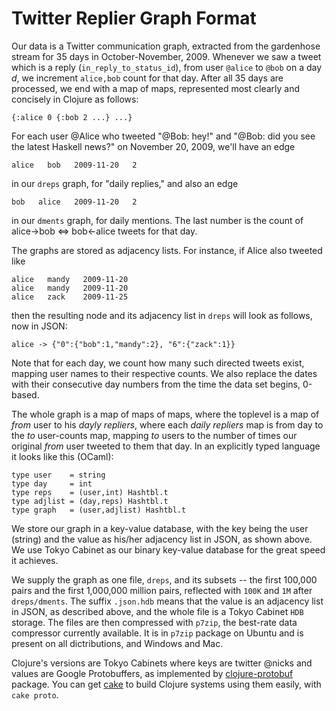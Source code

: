 Twitter Replier Graph Format
============================

Our data is a Twitter communication graph, extracted from the gardenhose stream for 35 days in October-November, 2009.  Whenever we saw a tweet which is a reply (`in_reply_to_status_id`), from user `@alice` to `@bob` on a day _d_, we increment `alice,bob` count for that day.  After all 35 days are processed, we end with a map of maps, represented most clearly and concisely in Clojure as follows:

	{:alice 0 {:bob 2 ...} ...}

For each user @Alice who tweeted "@Bob: hey!" and "@Bob: did you see the latest Haskell news?" on November 20, 2009, we'll have an edge

	alice   bob   2009-11-20   2
	
in our `dreps` graph, for "daily replies," and also an edge

	bob   alice   2009-11-20   2   
	
in our `dments` graph, for daily mentions.  The last number is the count of alice->bob <=> bob<-alice tweets for that day.

The graphs are stored as adjacency lists.  For instance, if Alice also tweeted like

	alice	mandy	2009-11-20   
	alice	mandy	2009-11-20
	alice	zack	2009-11-25
	
then the resulting node and its adjacency list in `dreps` will look as follows, now in JSON:

	alice -> {"0":{"bob":1,"mandy":2}, "6":{"zack":1}}
	
Note that for each day, we count how many such directed tweets exist, mapping user names to their respective counts.  We also replace the dates with their consecutive day numbers from the time the data set begins, 0-based.

The whole graph is a map of maps of maps, where the toplevel is a map of _from_ user to his _dayly repliers_, where each _daily repliers_ map is from day to the _to_ user-counts map, mapping _to_ users to the number of times our original _from_ user tweeted to them that day.  In an explicitly typed language it looks like this (OCaml):

	type user    = string
	type day     = int
	type reps    = (user,int) Hashtbl.t
	type adjlist = (day,reps) Hashtbl.t
	type graph   = (user,adjlist) Hashtbl.t

We store our graph in a key-value database, with the key being the user (string) and the value as his/her adjacency list in JSON, as shown above.  We use Tokyo Cabinet as our binary key-value database for the great speed it achieves.  

We supply the graph as one file, `dreps`, and its subsets -- the first 100,000 pairs and the first 1,000,000 million pairs, reflected with `100K` and `1M` after `dreps/dments`.  The suffix `.json.hdb` means that the value is an adjacency list in JSON, as described above, and the whole file is a Tokyo Cabinet `HDB` storage.  The files are then compressed with `p7zip`, the best-rate data compressor currently available.  It is in `p7zip` package on Ubuntu and is present on all dictributions, and Windows and Mac.

Clojure's versions are Tokyo Cabinets where keys are twitter @nicks and values are Google Protobuffers, as implemented by [clojure-protobuf](http://github.com/ninjudd/clojure-protobuf) package.  You can get [cake](http://github.com/ninjudd/cake) to build Clojure systems using them easily, with `cake proto`.